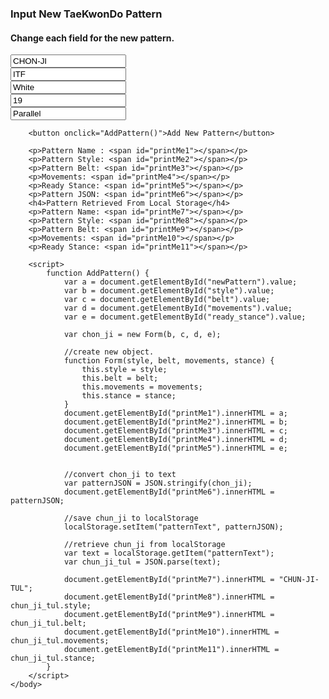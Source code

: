 <!DOCTYPE html>

<html>
    <head>
        <meta charset="utf-8">
        <meta name="viewport" content="width=device-width, initial-scale=1">
        <link href="https://johnson-robert.github.io/cit261/images/favicon.ico" type="image/x-icon" rel="shortcut icon">
        <link href="https://johnson-robert.github.io/cit261/css/main.css" rel="stylesheet">
        <title>CIT 261 Assignment Portal | Rob Johnson | BYU-Idaho</title>
    </head>
    <body>
        <h3>Input New TaeKwonDo Pattern</h3>
        <h4>Change each field for the new pattern.</h4>
        <input type="text" id="newPattern" placeholder="Pattern Name" value="CHON-JI" required><br>
        <input type="text" id="style" placeholder="ITF or WTF" value="ITF" required><br>
        <input type="text" id="belt" placeholder="Belt Color" value="White" required><br>
        <input type="text" id="movements" placeholder="Number of Movements" value="19" required><br>
        <input type="text" id="ready_stance" placeholder="Ready Stance" value="Parallel" required><br>

        <button onclick="AddPattern()">Add New Pattern</button>

        <p>Pattern Name : <span id="printMe1"></span></p>
        <p>Pattern Style: <span id="printMe2"></span></p>
        <p>Pattern Belt: <span id="printMe3"></span></p>
        <p>Movements: <span id="printMe4"></span></p>
        <p>Ready Stance: <span id="printMe5"></span></p>
        <p>Pattern JSON: <span id="printMe6"></span></p>
        <h4>Pattern Retrieved From Local Storage</h4>
        <p>Pattern Name: <span id="printMe7"></span></p>
        <p>Pattern Style: <span id="printMe8"></span></p>
        <p>Pattern Belt: <span id="printMe9"></span></p>
        <p>Movements: <span id="printMe10"></span></p>
        <p>Ready Stance: <span id="printMe11"></span></p>

        <script>
            function AddPattern() {
                var a = document.getElementById("newPattern").value;
                var b = document.getElementById("style").value;
                var c = document.getElementById("belt").value;
                var d = document.getElementById("movements").value;
                var e = document.getElementById("ready_stance").value;

                var chon_ji = new Form(b, c, d, e);

                //create new object. 
                function Form(style, belt, movements, stance) {
                    this.style = style;
                    this.belt = belt;
                    this.movements = movements;
                    this.stance = stance;
                }
                document.getElementById("printMe1").innerHTML = a;
                document.getElementById("printMe2").innerHTML = b;
                document.getElementById("printMe3").innerHTML = c;
                document.getElementById("printMe4").innerHTML = d;
                document.getElementById("printMe5").innerHTML = e;
   
   
                //convert chon_ji to text
                var patternJSON = JSON.stringify(chon_ji);
                document.getElementById("printMe6").innerHTML = patternJSON;

                //save chun_ji to localStorage
                localStorage.setItem("patternText", patternJSON);

                //retrieve chun_ji from localStorage
                var text = localStorage.getItem("patternText");
                var chun_ji_tul = JSON.parse(text);

                document.getElementById("printMe7").innerHTML = "CHUN-JI-TUL";
                document.getElementById("printMe8").innerHTML = chun_ji_tul.style;
                document.getElementById("printMe9").innerHTML = chun_ji_tul.belt;
                document.getElementById("printMe10").innerHTML = chun_ji_tul.movements;
                document.getElementById("printMe11").innerHTML = chun_ji_tul.stance;
            }
        </script>
    </body>
</html>


